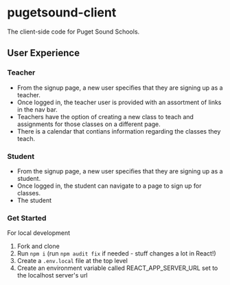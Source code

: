 # pugetsound-client

The client-side code for Puget Sound Schools.

## User Experience

### Teacher
* From the signup page, a new user specifies that they are signing up as a teacher.
* Once logged in, the teacher user is provided with an assortment of links in the nav bar.
* Teachers have the option of creating a new class to teach and assignments for those classes on a different page.
* There is a calendar that contians information regarding the classes they teach.

### Student
* From the signup page, a new user specifies that they are signing up as a student.
* Once logged in, the student can navigate to a page to sign up for classes.
* The student 

### Get Started

For local development

1. Fork and clone
2. Run `npm i` (run `npm audit fix` if needed - stuff changes a lot in React!)
3. Create a `.env.local` file at the top level 
4. Create an environment variable called REACT_APP_SERVER_URL set to the localhost server's url

